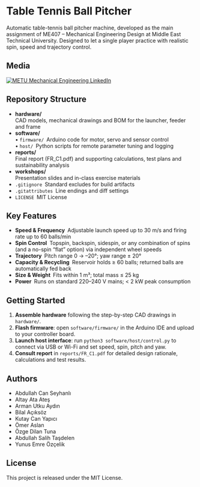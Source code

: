 # Table Tennis Ball Pitcher

Automatic table-tennis ball pitcher machine, developed as the main assignment of ME407 – Mechanical Engineering Design at Middle East Technical University. Designed to let a single player practice with realistic spin, speed and trajectory control.
## Media

[![METU Mechanical Engineering LinkedIn](assets/linkedin-preview.png)](https://www.linkedin.com/posts/odt%C3%BC-makina-m%C3%BChendisli%C4%9Fi-b%C3%B6l%C3%BCm%C3%BC-metu-department-of-mechanical-engineering_%C3%B6%C4%9Frencilerimizin-me-407-makina-m%C3%BChendisli%C4%9Fi-activity-7287756692912533504-VWZx)

## Repository Structure

- **hardware/**  
  CAD models, mechanical drawings and BOM for the launcher, feeder and frame  
- **software/**  
  • `firmware/` Arduino code for motor, servo and sensor control  
  • `host/` Python scripts for remote parameter tuning and logging  
- **reports/**  
  Final report (FR_C1.pdf) and supporting calculations, test plans and sustainability analysis  
- **workshops/**  
  Presentation slides and in-class exercise materials  
- `.gitignore` Standard excludes for build artifacts  
- `.gitattributes` Line endings and diff settings  
- `LICENSE` MIT License  

## Key Features

- **Speed & Frequency** Adjustable launch speed up to 30 m/s and firing rate up to 60 balls/min  
- **Spin Control** Topspin, backspin, sidespin, or any combination of spins (and a no-spin “flat” option) via independent wheel speeds  
- **Trajectory** Pitch range 0 → –20°; yaw range ± 20°  
- **Capacity & Recycling** Reservoir holds ≥ 60 balls; returned balls are automatically fed back  
- **Size & Weight** Fits within 1 m³; total mass ≤ 25 kg  
- **Power** Runs on standard 220–240 V mains; < 2 kW peak consumption  

## Getting Started

1. **Assemble hardware** following the step-by-step CAD drawings in `hardware/`.  
2. **Flash firmware**: open `software/firmware/` in the Arduino IDE and upload to your controller board.  
3. **Launch host interface**: run `python3 software/host/control.py` to connect via USB or Wi-Fi and set speed, spin, pitch and yaw.  
4. **Consult report** in `reports/FR_C1.pdf` for detailed design rationale, calculations and test results.  

## Authors

- Abdullah Can Seyhanlı  
- Altay Ata Ateş  
- Arman Utku Aydın  
- Bilal Açıksöz  
- Kutay Can Yapıcı  
- Ömer Aslan  
- Özge Dilan Tuna
- Abdullah Salih Taşdelen  
- Yunus Emre Özçelik  

## License

This project is released under the MIT License.  
